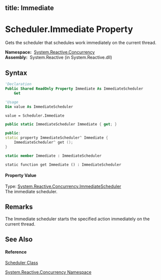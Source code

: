 title: Immediate
---
# Scheduler.Immediate Property

Gets the scheduler that schedules work immediately on the current thread.

**Namespace:**  [System.Reactive.Concurrency](System.Reactive.Concurrency/System.Reactive.Concurrency)  
**Assembly:**  System.Reactive (in System.Reactive.dll)

## Syntax

```vb
'Declaration
Public Shared ReadOnly Property Immediate As ImmediateScheduler
    Get
```

```vb
'Usage
Dim value As ImmediateScheduler

value = Scheduler.Immediate
```

```csharp
public static ImmediateScheduler Immediate { get; }
```

```c++
public:
static property ImmediateScheduler^ Immediate {
    ImmediateScheduler^ get ();
}
```

```fsharp
static member Immediate : ImmediateScheduler
```

```jscript
static function get Immediate () : ImmediateScheduler
```

#### Property Value

Type: [System.Reactive.Concurrency.ImmediateScheduler](ImmediateScheduler/ImmediateScheduler)  
The immediate scheduler.

## Remarks

The Immediate scheduler starts the specified action immediately on the current thread.

## See Also

#### Reference

[Scheduler Class](Scheduler/Scheduler)

[System.Reactive.Concurrency Namespace](System.Reactive.Concurrency/System.Reactive.Concurrency)
